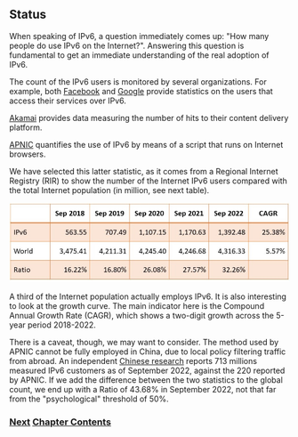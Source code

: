 ## Status

When speaking of IPv6, a question immediately comes up: 
"How many people do use IPv6 on the Internet?".
Answering this question is fundamental to get an immediate understanding
of the real adoption of IPv6.

The count of the IPv6 users is monitored by several organizations.
For example, both [Facebook](https://www.facebook.com/ipv6/?tab=ipv6_total_adoption)
and [Google](https://www.google.com/intl/en/ipv6/statistics.html)
provide statistics on the users that access their services over IPv6.

[Akamai](https://www.akamai.com/internet-station/cyber-attacks/state-of-the-internet-report/ipv6-adoption-visualization)
provides data measuring the number of hits to their content delivery platform.
   
[APNIC](https://stats.labs.apnic.net/ipv6) quantifies the use of IPv6 by means of a script that runs on Internet browsers.

We have selected this latter statistic, as it comes from a Regional Internet Registry (RIR)
to show the number of the Internet IPv6 users compared with the total Internet population (in million, see next table).

<img src="./Section5_Table1.jpg" alt="Table shows 25% annual IPv6 growth 2018 to 2022">

A third of the Internet population actually employs IPv6.
It is also interesting to look at the growth curve. The main indicator here is
the Compound Annual Growth Rate (CAGR), which shows a two-digit growth across the 5-year period 2018-2022.

There is a caveat, though, we may want to consider.
The method used by APNIC cannot be fully employed in China, due to local policy filtering traffic from abroad.
An independent [Chinese research](https://www.china-ipv6.cn/#/activeconnect/simpleInfo) reports 713 millions measured IPv6 customers as of September 2022,
against the 220 reported by APNIC.
If we add the difference between the two statistics to the global count,
we end up with a Ratio of 43.68% in September 2022, not that far from the "psychological" threshold of 50%.

<!-- Link lines generated automatically; do not delete -->
### [<ins>Next</ins>](Deployment%20by%20carriers.md) [<ins>Chapter Contents</ins>](8.%20Deployment%20Status.md)